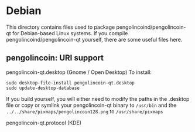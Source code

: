 
Debian
====================
This directory contains files used to package pengolincoind/pengolincoin-qt
for Debian-based Linux systems. If you compile pengolincoind/pengolincoin-qt yourself, there are some useful files here.

## pengolincoin: URI support ##


pengolincoin-qt.desktop  (Gnome / Open Desktop)
To install:

	sudo desktop-file-install pengolincoin-qt.desktop
	sudo update-desktop-database

If you build yourself, you will either need to modify the paths in
the .desktop file or copy or symlink your pengolincoin-qt binary to `/usr/bin`
and the `../../share/pixmaps/pengolincoin128.png` to `/usr/share/pixmaps`

pengolincoin-qt.protocol (KDE)

